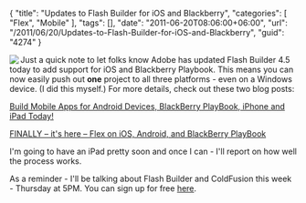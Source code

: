 {
	"title": "Updates to Flash Builder for iOS and Blackberry",
	"categories": [
		"Flex",
		"Mobile"
	],
	"tags": [],
	"date": "2011-06-20T08:06:00+06:00",
	"url": "/2011/06/20/Updates-to-Flash-Builder-for-iOS-and-Blackberry",
	"guid": "4274"
}

<img src="http://www.raymondcamden.com/images/cfjedi/Adobe_Flash_Builder_4_Logo.png" align="left" /> Just a quick note to let folks know Adobe has updated Flash Builder 4.5 today to add support for iOS and Blackberry Playbook. This means you can now easily push out <b>one</b> project to all three platforms - even on a Windows device. (I did this myself.) For more details, check out these two blog posts:

<a href="http://blogs.adobe.com/flashplatform/2011/06/build-mobile-apps-for-android-devices-blackberry-playbook-iphone-and-ipad-today.html">Build Mobile Apps for Android Devices, BlackBerry PlayBook, iPhone and iPad Today!</a>

<a href="http://gregsramblings.com/2011/06/20/finally-its-here-flex-on-ios-android-and-blackberry-playbook/">FINALLY – it's here – Flex on iOS, Android, and BlackBerry PlayBook</a>

I'm going to have an iPad pretty soon and once I can - I'll report on how well the process works. 

As a reminder - I'll be talking about Flash Builder and ColdFusion this week - Thursday at 5PM. You can sign up for free <a href="http://www.adobe.com/cfusion/event/index.cfm?event=detail&id=1489921&loc=en_us">here</a>. 

<br clear="left" />